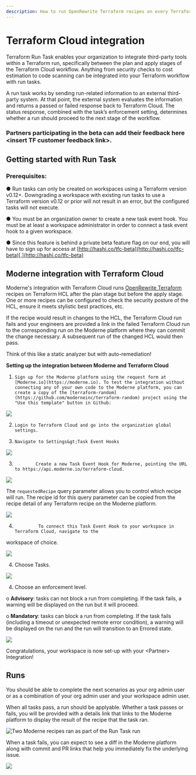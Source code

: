 ```yaml
---
description: How to run OpenRewrite Terraform recipes on every Terraform Cloud run.
---
```


# Terraform Cloud integration

Terraform Run Task enables your organization to integrate third-party tools within a Terraform run, specifically between the plan and apply stages of the Terraform Cloud workflow. Anything from security checks to cost estimation to code scanning can be integrated into your Terraform workflow with run tasks.

A run task works by sending run-related information to an external third-party system. At that point, the external system evaluates the information and returns a passed or failed response back to Terraform Cloud. The status response, combined with the task’s enforcement setting, determines whether a run should proceed to the next stage of the workflow.

### Partners participating in the beta can add their feedback here &lt;insert TF customer feedback link&gt;.

## Getting started with Run Task

### Prerequisites:

●    Run tasks can only be created on workspaces using a Terraform version v0.12+. Downgrading a workspace with existing run tasks to use a Terraform version v0.12 or prior will not result in an error, but the configured tasks will not execute.

●    You must be an organization owner to create a new task event hook. You must be at least a workspace administrator in order to connect a task event hook to a given workspace.

●    Since this feature is behind a private beta feature flag on our end, you will have to sign up for access at [http://hashi.co/tfc-beta](http://hashi.co/tfc-beta)[.](http://hashi.co/tfc-beta)

## Moderne integration with Terraform Cloud

Moderne's integration with Terraform Cloud runs [OpenRewrite Terraform](https://github.com/openrewrite/rewrite-terraform) recipes on Terraform HCL after the plan stage but before the apply stage. One or more recipes can be configured to check the security posture of the HCL, ensure it meets stylistic best practices, etc.

If the recipe would result in changes to the HCL, the Terraform Cloud run fails and your engineers are provided a link in the failed Terraform Cloud run to the corresponding run on the Moderne platform where they can commit the change necessary. A subsequent run of the changed HCL would then pass.

Think of this like a static analyzer but with auto-remediation!

**Setting up the integration between Moderne and Terraform Cloud**

1.     Sign up for the Moderne platform using the request form at [Moderne.io](https://moderne.io). To test the integration without connecting any of your own code to the Moderne platform, you can create a copy of the [terraform-random](https://github.com/moderneinc/terraform-random) project using the "Use this template" button in Github:

![](../.gitbook/assets/image%20%287%29.png)

2.     Login to Terraform Cloud and go into the organization global settings.

3.     Navigate to Settings&gt;Task Event Hooks

![](../.gitbook/assets/image%20%285%29.png)

3.             Create a new Task Event Hook for Moderne, pointing the URL to https://api.moderne.io/terraform-cloud.

![](../.gitbook/assets/image%20%283%29.png)

The `requestedRecipe` query parameter allows you to control which recipe will run. The recipe id for this query parameter can be copied from the recipe detail of any Terraform recipe on the Moderne platform.

![](../.gitbook/assets/image%20%288%29.png)

4.              To connect this Task Event Hook to your workspace in Terraform Cloud, navigate to the

workspace of choice.

![](../.gitbook/assets/image%20%282%29.png)

4.  Choose Tasks.

![](../.gitbook/assets/image%20%286%29.png)

4.  Choose an enforcement level.

o      **Advisory**: tasks can not block a run from completing. If the task fails, a warning will be displayed on the run but it will proceed.

o      **Mandatory**: tasks can block a run from completing. If the task fails \(including a timeout or unexpected remote error condition\), a warning will be displayed on the run and the run will transition to an Errored state.

![](../.gitbook/assets/image%20%2810%29.png)

Congratulations, your workspace is now set-up with your &lt;Partner&gt; Integration!  


## Runs

You should be able to complete the next scenarios as your org admin user or as a combination of your org admin user and your workspace admin user.

When all tasks pass, a run should be applyable. Whether a task passes or fails, you will be provided with a details link that links to the Moderne platform to display the result of the recipe that the task ran.

![Two Moderne recipes ran as part of the Run Task run](../.gitbook/assets/image%20%289%29.png)

When a task fails, you can expect to see a diff in the Moderne platform along with commit and PR links that help you immediately fix the underlying issue.

![](../.gitbook/assets/image%20%284%29.png)



